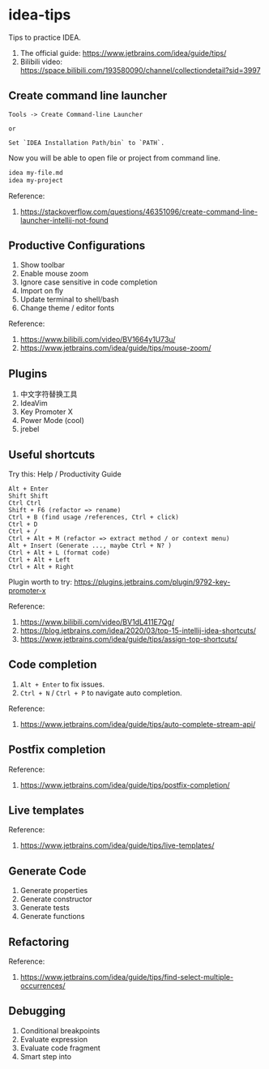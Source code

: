 # idea-tips

Tips to practice IDEA.

1. The official guide: https://www.jetbrains.com/idea/guide/tips/
2. Bilibili video: https://space.bilibili.com/193580090/channel/collectiondetail?sid=3997

## Create command line launcher

```
Tools -> Create Command-line Launcher

or

Set `IDEA Installation Path/bin` to `PATH`. 
```

Now you will be able to open file or project from command line.

```bash
idea my-file.md
idea my-project
```

Reference:

1. https://stackoverflow.com/questions/46351096/create-command-line-launcher-intellij-not-found

## Productive Configurations

1. Show toolbar
2. Enable mouse zoom
3. Ignore case sensitive in code completion
4. Import on fly
5. Update terminal to shell/bash
6. Change theme / editor fonts

Reference:

1. https://www.bilibili.com/video/BV1664y1U73u/
2. https://www.jetbrains.com/idea/guide/tips/mouse-zoom/

## Plugins

1. 中文字符替换工具
2. IdeaVim
3. Key Promoter X
4. Power Mode (cool)
5. jrebel

## Useful shortcuts

Try this: Help / Productivity Guide

```
Alt + Enter
Shift Shift
Ctrl Ctrl
Shift + F6 (refactor => rename) 
Ctrl + B (find usage /references, Ctrl + click) 
Ctrl + D
Ctrl + /
Ctrl + Alt + M (refactor => extract method / or context menu)
Alt + Insert (Generate ..., maybe Ctrl + N? )
Ctrl + Alt + L (format code)
Ctrl + Alt + Left
Ctrl + Alt + Right
```

Plugin worth to try: https://plugins.jetbrains.com/plugin/9792-key-promoter-x

Reference:

1. https://www.bilibili.com/video/BV1dL411E7Qg/
2. https://blog.jetbrains.com/idea/2020/03/top-15-intellij-idea-shortcuts/
3. https://www.jetbrains.com/idea/guide/tips/assign-top-shortcuts/

## Code completion

1. `Alt + Enter` to fix issues.
2. `Ctrl + N` / `Ctrl + P` to navigate auto completion.

Reference:

1. https://www.jetbrains.com/idea/guide/tips/auto-complete-stream-api/

## Postfix completion

Reference:

1. https://www.jetbrains.com/idea/guide/tips/postfix-completion/

## Live templates

Reference:

1. https://www.jetbrains.com/idea/guide/tips/live-templates/

## Generate Code

1. Generate properties
2. Generate constructor
3. Generate tests
4. Generate functions

## Refactoring

Reference:

1. https://www.jetbrains.com/idea/guide/tips/find-select-multiple-occurrences/

## Debugging

1. Conditional breakpoints
2. Evaluate expression
3. Evaluate code fragment
4. Smart step into

